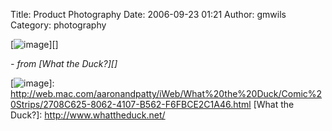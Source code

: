 Title: Product Photography
Date: 2006-09-23 01:21
Author: gmwils
Category: photography

[![image][]][]

*- from [What the Duck?][]*

  [image]: http://pseudofish.com/illustrations/WTD48.gif
  [![image][]]: http://web.mac.com/aaronandpatty/iWeb/What%20the%20Duck/Comic%20Strips/2708C625-8062-4107-B562-F6FBCE2C1A46.html
  [What the Duck?]: http://www.whattheduck.net/

